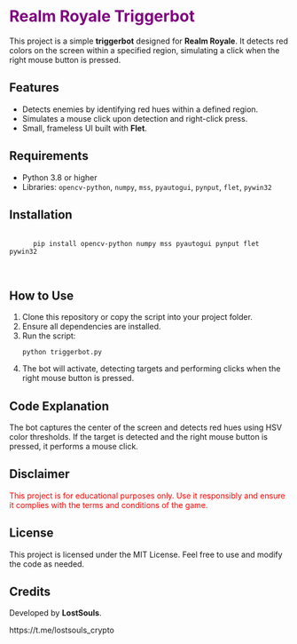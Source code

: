   <h1 style="color: purple;">Realm Royale Triggerbot</h1>
  <p>
      This project is a simple <strong>triggerbot</strong> designed for <strong>Realm Royale</strong>. It detects red colors on the screen within a specified region, simulating a click when the right mouse button is pressed.
  </p>

  <h2>Features</h2>
  <ul>
      <li>Detects enemies by identifying red hues within a defined region.</li>
      <li>Simulates a mouse click upon detection and right-click press.</li>
      <li>Small, frameless UI built with <strong>Flet</strong>.</li>
  </ul>

  <h2>Requirements</h2>
  <ul>
      <li>Python 3.8 or higher</li>
      <li>Libraries: <code>opencv-python</code>, <code>numpy</code>, <code>mss</code>, <code>pyautogui</code>, <code>pynput</code>, <code>flet</code>, <code>pywin32</code></li>
  </ul>

  <h2>Installation</h2>
  <pre>
      <code>
      pip install opencv-python numpy mss pyautogui pynput flet pywin32
      </code>
  </pre>

  <h2>How to Use</h2>
  <ol>
      <li>Clone this repository or copy the script into your project folder.</li>
      <li>Ensure all dependencies are installed.</li>
      <li>Run the script:</li>
      <pre><code>python triggerbot.py</code></pre>
      <li>The bot will activate, detecting targets and performing clicks when the right mouse button is pressed.</li>
  </ol>

  <h2>Code Explanation</h2>
  <p>
      The bot captures the center of the screen and detects red hues using HSV color thresholds.
      If the target is detected and the right mouse button is pressed, it performs a mouse click.
  </p>

  <h2>Disclaimer</h2>
  <p style="color: red;">
      This project is for educational purposes only. Use it responsibly and ensure it complies with the terms and conditions of the game.
  </p>

  <h2>License</h2>
  <p>This project is licensed under the MIT License. Feel free to use and modify the code as needed.</p>

  <h2>Credits</h2>
  <p>Developed by <strong>LostSouls</strong>.</p>
  https://t.me/lostsouls_crypto
